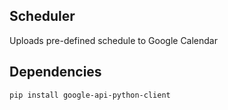 ## Scheduler
Uploads pre-defined schedule to Google Calendar

## Dependencies
```
pip install google-api-python-client
```